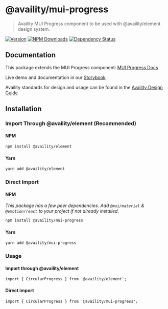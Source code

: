 # @availity/mui-progress

> Availity MUI Progress component to be used with @availity/element design system.

[![Version](https://img.shields.io/npm/v/@availity/mui-progress.svg?style=for-the-badge)](https://www.npmjs.com/package/@availity/mui-progress)
[![NPM Downloads](https://img.shields.io/npm/dt/@availity/mui-progress.svg?style=for-the-badge)](https://www.npmjs.com/package/@availity/mui-progress)
[![Dependency Status](https://img.shields.io/librariesio/release/npm/@availity/mui-progress?style=for-the-badge)](https://github.com/Availity/element/blob/main/packages/mui-progress/package.json)

## Documentation

This package extends the MUI Progress component: [MUI Progress Docs](https://mui.com/components/progress/)

Live demo and documentation in our [Storybook](https://availity.github.io/element/?path=/docs/components-progress-introduction--docs)

Availity standards for design and usage can be found in the [Availity Design Guide](https://zeroheight.com/2e36e50c7)

## Installation

### Import Through @availity/element (Recommended)

#### NPM

```bash
npm install @availity/element
```

#### Yarn

```bash
yarn add @availity/element
```

### Direct Import

#### NPM

_This package has a few peer dependencies. Add `@mui/material` & `@emotion/react` to your project if not already installed._

```bash
npm install @availity/mui-progress
```

#### Yarn

```bash
yarn add @availity/mui-progress
```

### Usage

#### Import through @availity/element

```tsx
import { CircularProgress } from '@availity/element';
```

#### Direct import

```tsx
import { CircularProgress } from '@availity/mui-progress';
```
